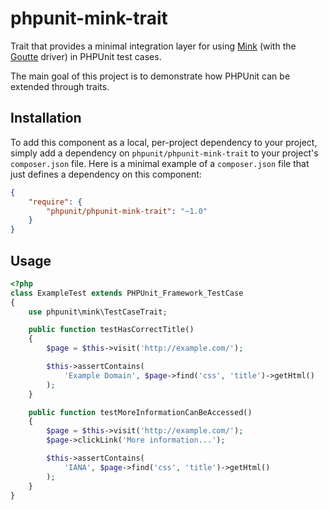 # phpunit-mink-trait

Trait that provides a minimal integration layer for using [Mink](https://github.com/minkphp/Mink) (with the [Goutte](https://github.com/minkphp/MinkGoutteDriver) driver) in PHPUnit test cases.

The main goal of this project is to demonstrate how PHPUnit can be extended through traits.

## Installation

To add this component as a local, per-project dependency to your project, simply add a dependency on `phpunit/phpunit-mink-trait` to your project's `composer.json` file. Here is a minimal example of a `composer.json` file that just defines a dependency on this component:

```JSON
{
    "require": {
        "phpunit/phpunit-mink-trait": "~1.0"
    }
}
```

## Usage

```php
<?php
class ExampleTest extends PHPUnit_Framework_TestCase
{
    use phpunit\mink\TestCaseTrait;

    public function testHasCorrectTitle()
    {
        $page = $this->visit('http://example.com/');

        $this->assertContains(
            'Example Domain', $page->find('css', 'title')->getHtml()
        );
    }

    public function testMoreInformationCanBeAccessed()
    {
        $page = $this->visit('http://example.com/');
        $page->clickLink('More information...');

        $this->assertContains(
            'IANA', $page->find('css', 'title')->getHtml()
        );
    }
}
```

